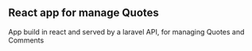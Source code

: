 ## React app for manage Quotes
App build in react and served by a laravel API, for managing Quotes and Comments